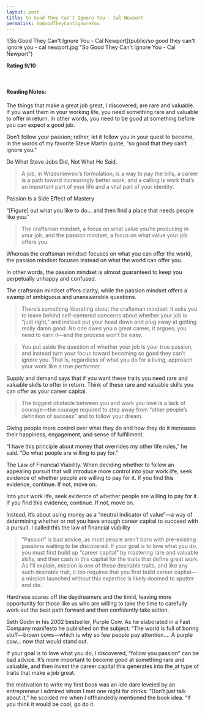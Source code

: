 ```yaml
---
layout: post
title: So Good They Can't Ignore You - Cal Newport
permalink: SoGoodTheyCantIgnoreYou
---
```


![So Good They Can't Ignore You - Cal Newport](public/so good they can't ignore you - cal newport.jpg "So Good They Can't Ignore You - Cal Newport")


**Rating 9/10** 

<br>

#### Reading Notes:

The things that make a great job great, I discovered, are rare and valuable. If you want them in your working life, you need something rare and valuable to offer in return. In other words, you need to be good at something before you can expect a good job.

Don’t follow your passion; rather, let it follow you in your quest to become, in the words of my favorite Steve Martin quote, “so good that they can’t ignore you.”

Do What Steve Jobs Did, Not What He Said.


> A job, in Wrzesniewski’s formulation, is a way to pay the bills, a career is a path toward increasingly better work, and a calling is work that’s an important part of your life and a vital part of your identity.

Passion Is a Side Effect of Mastery

“[Figure] out what you like to do… and then find a place that needs people like you.”

> The craftsman mindset, a focus on what value you’re producing in your job, and the passion mindset, a focus on what value your job offers you.

Whereas the craftsman mindset focuses on what you can offer the world, the passion mindset focuses instead on what the world can offer you.

In other words, the passion mindset is almost guaranteed to keep you perpetually unhappy and confused.

The craftsman mindset offers clarity, while the passion mindset offers a swamp of ambiguous and unanswerable questions.

> There’s something liberating about the craftsman mindset: It asks you to leave behind self-centered concerns about whether your job is “just right,” and instead put your head down and plug away at getting really damn good. No one owes you a great career, it argues; you need to earn it—and the process won’t be easy.

> You put aside the question of whether your job is your true passion, and instead turn your focus toward becoming so good they can’t ignore you. That is, regardless of what you do for a living, approach your work like a true performer.


Supply and demand says that if you want these traits you need rare and valuable skills to offer in return. Think of these rare and valuable skills you can offer as your career capital.

> The biggest obstacle between you and work you love is a lack of courage—the courage required to step away from “other people’s definition of success” and to follow your dream.

Giving people more control over what they do and how they do it increases their happiness, engagement, and sense of fulfillment.

“I have this principle about money that overrides my other life rules,” he said. “Do what people are willing to pay for.”

The Law of Financial Viability. When deciding whether to follow an appealing pursuit that will introduce more control into your work life, seek evidence of whether people are willing to pay for it. If you find this evidence, continue. If not, move on.

Into your work life, seek evidence of whether people are willing to pay for it. If you find this evidence, continue. If not, move on.

Instead, it’s about using money as a “neutral indicator of value”—a way of determining whether or not you have enough career capital to succeed with a pursuit. I called this the law of financial viability

> "Passion” is bad advice, as most people aren’t born with pre-existing passions waiting to be discovered. If your goal is to love what you do, you must first build up “career capital” by mastering rare and valuable skills, and then cash in this capital for the traits that define great work. As I’ll explain, mission is one of these desirable traits, and like any such desirable trait, it too requires that you first build career capital—a mission launched without this expertise is likely doomed to sputter and die.

Hardness scares off the daydreamers and the timid, leaving more opportunity for those like us who are willing to take the time to carefully work out the best path forward and then confidently take action.

Seth Godin in his 2002 bestseller, Purple Cow. As he elaborated in a Fast Company manifesto he published on the subject: “The world is full of boring stuff—brown cows—which is why so few people pay attention…. A purple cow… now that would stand out.

If your goal is to love what you do, I discovered, “follow you passion” can be bad advice. It’s more important to become good at something rare and valuable, and then invest the career capital this generates into the˲at type of traits that make a job great.


the motivation to write my first book was an idle dare leveled by an entrepreneur I admired whom I met one night for drinks: “Don’t just talk about it,” he scolded me when I offhandedly mentioned the book idea. “If you think it would be cool, go do it.
